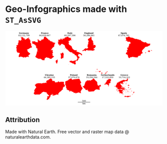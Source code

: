 # Geo-Infographics made with `ST_AsSVG`

![Screenshot of Infographic with the ten most-populated countries in Europe](assets/infographic-screenshot.png)

## Attribution
Made with Natural Earth. Free vector and raster map data @ naturalearthdata.com.